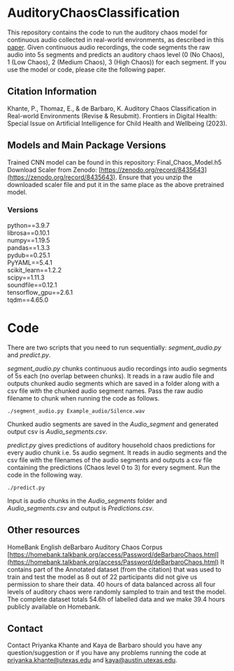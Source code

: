 # AuditoryChaosClassification
This repository contains the code to run the auditory chaos model for continuous audio collected in real-world environments, as described in this [paper](). Given continuous audio recordings, the code segments the raw audio into 5s segments and predicts an auditory chaos level (0 (No Chaos), 1 (Low Chaos), 2 (Medium Chaos), 3 (High Chaos)) for each segment. If you use the model or code, please cite the following paper.

## Citation Information
Khante, P., Thomaz, E., & de Barbaro, K. Auditory Chaos Classification in Real-world Environments (Revise & Resubmit). Frontiers in Digital Health: Special Issue on Artificial Intelligence for Child Health and Wellbeing (2023).

## Models and Main Package Versions 
Trained CNN model can be found in this repository: Final_Chaos_Model.h5  
Download Scaler from Zenodo: [https://zenodo.org/record/8435643](https://zenodo.org/record/8435643). Ensure that you unzip the downloaded scaler file and put it in the same place as the above pretrained model. 

### Versions
python==3.9.7  
librosa==0.10.1  
numpy==1.19.5  
pandas==1.3.3  
pydub==0.25.1  
PyYAML==5.4.1  
scikit_learn==1.2.2  
scipy==1.11.3  
soundfile==0.12.1  
tensorflow_gpu==2.6.1  
tqdm==4.65.0  

# Code
There are two scripts that you need to run sequentially: *segment_audio.py* and *predict.py*.

*segment_audio.py* chunks continuous audio recordings into audio segments of 5s each (no overlap between chunks). It reads in a raw audio file and outputs chunked audio segments which are saved in a folder along with a csv file with the chunked audio segment names. Pass the raw audio filename to chunk when running the code as follows. 
```
./segment_audio.py Example_audio/Silence.wav
```
Chunked audio segments are saved in the *Audio_segment* and generated output csv is *Audio_segments.csv*.



*predict.py* gives predictions of auditory household chaos predictions for every audio chunk i.e. 5s audio segment. It reads in audio segments and the csv file with the filenames of the audio segments and outputs a csv file containing the predictions (Chaos level 0 to 3) for every segment. Run the code in the following way. 

```
./predict.py
```
Input is audio chunks in the *Audio_segments* folder and *Audio_segments.csv* and output is *Predictions.csv*.


## Other resources
HomeBank English deBarbaro Auditory Chaos Corpus [https://homebank.talkbank.org/access/Password/deBarbaroChaos.html](https://homebank.talkbank.org/access/Password/deBarbaroChaos.html)
	It contains part of the Annotated dataset (from the citation) that was used to train and test the model as 8 out of 22 participants did not give us permission to share their data. 40 hours of data balanced across all four levels of auditory chaos were randomly sampled to train and test the model. The complete dataset totals 54.6h of labelled data and we make 39.4 hours publicly available on Homebank.

## Contact
Contact Priyanka Khante and Kaya de Barbaro should you have any question/suggestion or if you have any problems running the code at [priyanka.khante@utexas.edu](mailto:priyanka.khante@utexas.edu) and [kaya@austin.utexas.edu](mailto:kaya@austin.utexas.edu).


